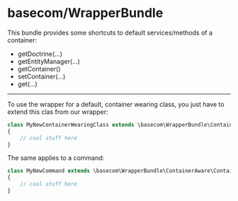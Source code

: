 basecom/WrapperBundle
=====================

This bundle provides some shortcuts to default services/methods of a container:
* getDoctrine(...)
* getEntityManager(...)
* getContainer()
* setContainer(...)
* get(...)

--------

To use the wrapper for a default, container wearing class, you just have to extend this clas from our wrapper:

``` php
class MyNewContainerWearingClass extends \basecom\WrapperBundle\ContainerAware\ContainerAware
{
	// cool stuff here
}
```

The same applies to a command:

``` php
class MyNewCommand extends \basecom\WrapperBundle\ContainerAware\ContainerAwareCommand
{
	// cool stuff here
}
```
